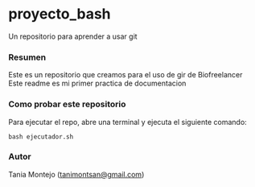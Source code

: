 # proyecto_bash
Un repositorio para aprender a usar git

### Resumen
Este es un repositorio que creamos para el uso de gir de Biofreelancer  
Este readme es mi primer practica de documentacion  

### Como probar este repositorio
Para ejecutar el repo, abre una terminal y ejecuta el siguiente comando:  
```
bash ejecutador.sh
```

### Autor  
Tania Montejo (tanimontsan@gmail.com)
